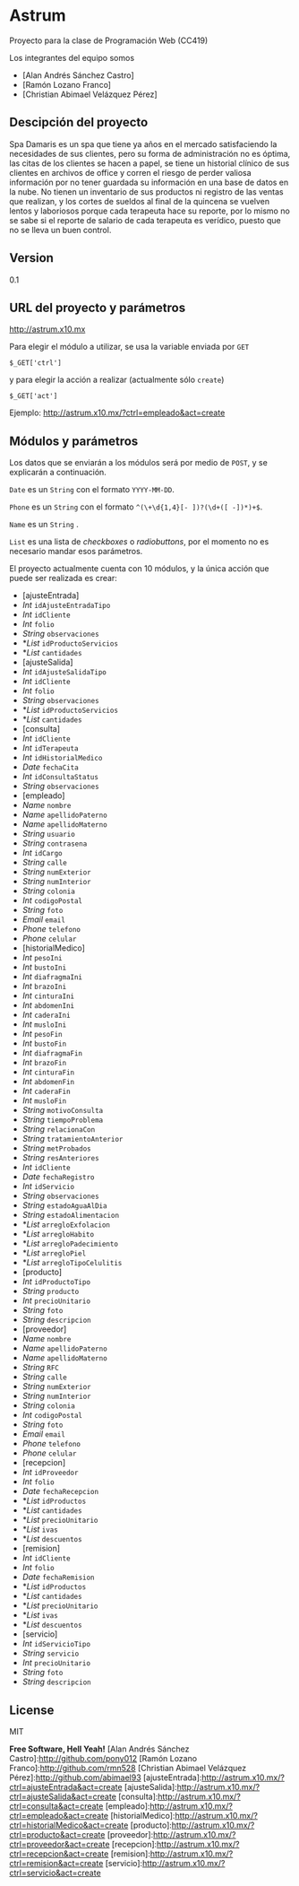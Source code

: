 Astrum
=========

Proyecto para la clase de Programación Web (CC419)

Los integrantes del equipo somos

  - [Alan Andrés Sánchez Castro]
  - [Ramón Lozano Franco]
  - [Christian Abimael Velázquez Pérez]

Descipción del proyecto
----
Spa Damaris es un spa que tiene ya años en el mercado satisfaciendo la necesidades de sus clientes, pero su forma de administración no es óptima, las citas de los clientes se hacen a papel, se tiene un historial clínico de sus clientes en archivos de office y corren el riesgo de perder valiosa información por no tener guardada su información en una base de datos en la nube. No tienen un inventario de sus productos ni registro de las ventas que realizan, y los cortes de sueldos al final de la quincena se vuelven lentos y laboriosos porque cada terapeuta hace su reporte, por lo mismo no se sabe si el reporte de salario de cada terapeuta es verídico, puesto que no se lleva un buen control.

Version
----

0.1

URL del proyecto y parámetros
--------------

http://astrum.x10.mx

Para elegir el módulo a utilizar, se usa la variable enviada por ```GET```
    
    $_GET['ctrl']

y para elegir la acción a realizar (actualmente sólo ```create```)

    $_GET['act']
    
Ejemplo: http://astrum.x10.mx/?ctrl=empleado&act=create

Módulos y parámetros
-----------

Los datos que se enviarán a los módulos será por medio de ```POST```, y se explicarán a continuación.

```Date``` es un ```String``` con el formato ```YYYY-MM-DD```.

```Phone``` es un ```String``` con el formato ```^(\+\d{1,4}[- ])?(\d+([ -])*)+$```.

```Name``` es un ```String``` .

```List``` es una lista de *checkboxes* o *radiobuttons*, por el momento no es necesario mandar esos parámetros.


El proyecto actualmente cuenta con 10 módulos, y la única acción que puede ser realizada es crear:

  - [ajusteEntrada]
   -  *Int* ```idAjusteEntradaTipo ```
   -  *Int* ```idCliente ```
   -  *Int* ```folio```
   - *String* ```observaciones```
   - **List* ```idProductoServicios ``` 
   - **List* ```cantidades```
  - [ajusteSalida]
   -  *Int* ```idAjusteSalidaTipo ```
   -  *Int* ```idCliente ```
   -  *Int* ```folio```
   - *String* ```observaciones```
   - **List* ```idProductoServicios ``` 
   - **List* ```cantidades```
  - [consulta]
   - *Int* ```idCliente ```
   - *Int* ```idTerapeuta ```
   - *Int* ```idHistorialMedico```
   - *Date* ```fechaCita ```
   - *Int* ```idConsultaStatus ```
   - *String* ```observaciones```
  - [empleado]
   - *Name* ```nombre ```
   - *Name*  ```apellidoPaterno ```
   - *Name*  ```apellidoMaterno```
   - *String* ```usuario```
   - *String* ```contrasena```
   - *Int* ```idCargo```
   - *String* ```calle```
   - *String* ```numExterior```
   - *String* ```numInterior```
   - *String* ```colonia```
   - *Int* ```codigoPostal```
   - *String* ```foto```
   - *Email* ```email```
   - *Phone* ```telefono```
   - *Phone* ```celular```
  - [historialMedico]
   - *Int* ```pesoIni  ```
   - *Int*  ```bustoIni  ```
   - *Int*  ```diafragmaIni  ```
   - *Int*  ```brazoIni  ```
   - *Int*  ```cinturaIni          ```
   - *Int*  ```abdomenIni  ```
   - *Int*  ```caderaIni  ```
   - *Int*  ```musloIni  ```
   - *Int*  ```pesoFin  ```
   - *Int*  ```bustoFin  ```
   - *Int*  ```diafragmaFin  ```
   - *Int*  ```brazoFin  ```
   - *Int*  ```cinturaFin  ```
   - *Int*  ```abdomenFin  ```
   - *Int*  ```caderaFin  ```
   - *Int*  ```musloFin    ```
   - *String* ```motivoConsulta  ```
   - *String* ```tiempoProblema  ```
   - *String* ```relacionaCon     ```
   - *String* ```tratamientoAnterior ```
   - *String* ```metProbados  ```
   - *String* ```resAnteriores  ```
   - *Int*  ```idCliente  ```
   - *Date* ```fechaRegistro  ```
   - *Int*  ```idServicio  ```
   - *String* ```observaciones  ```
   - *String* ```estadoAguaAlDia  ```
   - *String* ```estadoAlimentacion  ```
   - **List* ```arregloExfolacion   ```
   - **List* ```arregloHabito  ```
   - **List* ```arregloPadecimiento ```
   - **List* ```arregloPiel  ```
   - **List* ```arregloTipoCelulitis```
  - [producto]
   - *Int* ```idProductoTipo```
   - *String* ```producto  ```
   - *Int*  ```precioUnitario```
   - *String* ```foto  ```
   - *String* ```descripcion ```
  - [proveedor]
   - *Name* ```nombre  ```
   - *Name*  ```apellidoPaterno ```
   - *Name*  ```apellidoMaterno```
   - *String* ```RFC ```
   - *String* ```calle ```
   - *String* ```numExterior ```
   - *String* ```numInterior ```
   - *String* ```colonia ```
   - *Int* ```codigoPostal ```
   - *String* ```foto ```
   - *Email* ```email ```
   - *Phone* ```telefono ```
   - *Phone* ```celular ```
  - [recepcion]
   - *Int* ```idProveedor```
   - *Int*  ```folio ```
   - *Date* ```fechaRecepcion```
   - **List* ```idProductos ```
   - **List* ```cantidades ```
   - **List* ```precioUnitario```
   - **List* ```ivas  ```
   - **List* ```descuentos ```
  - [remision]
   - *Int*  ```idCliente```
   - *Int*  ```folio```
   - *Date*  ```fechaRemision```
   - **List* ```idProductos ```
   - **List* ```cantidades```
   - **List* ```precioUnitario```
   - **List* ```ivas ```
   - **List* ```descuentos ```
  - [servicio]
   - *Int* ```idServicioTipo```
   - *String* ```servicio  ```
   - *Int*  ```precioUnitario```
   - *String* ```foto  ```
   - *String* ```descripcion ```

License
----

MIT


**Free Software, Hell Yeah!**
[Alan Andrés Sánchez Castro]:http://github.com/pony012
[Ramón Lozano Franco]:http://github.com/rmn528
[Christian Abimael Velázquez Pérez]:http://github.com/abimael93
[ajusteEntrada]:http://astrum.x10.mx/?ctrl=ajusteEntrada&act=create
[ajusteSalida]:http://astrum.x10.mx/?ctrl=ajusteSalida&act=create
[consulta]:http://astrum.x10.mx/?ctrl=consulta&act=create
[empleado]:http://astrum.x10.mx/?ctrl=empleado&act=create
[historialMedico]:http://astrum.x10.mx/?ctrl=historialMedico&act=create
[producto]:http://astrum.x10.mx/?ctrl=producto&act=create
[proveedor]:http://astrum.x10.mx/?ctrl=proveedor&act=create
[recepcion]:http://astrum.x10.mx/?ctrl=recepcion&act=create
[remision]:http://astrum.x10.mx/?ctrl=remision&act=create
[servicio]:http://astrum.x10.mx/?ctrl=servicio&act=create
